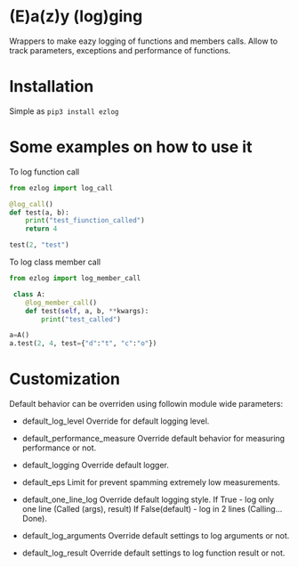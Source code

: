 # (E)a(z)y (log)ging

Wrappers to make eazy logging of functions and members calls.
Allow to track parameters, exceptions and performance of functions.

# Installation

Simple as `pip3 install ezlog`

# Some examples on how to use it

To log function call
```python
from ezlog import log_call

@log_call()
def test(a, b):
    print("test_fiunction_called")
    return 4

test(2, "test")
```

To log class member call
```python
from ezlog import log_member_call

 class A:
	@log_member_call()
    def test(self, a, b, **kwargs):
		print("test_called")

a=A()
a.test(2, 4, test={"d":"t", "c":"o"})
```

# Customization

Default behavior can be overriden using followin module wide parameters:

- default_log_level 
  Override for default logging level.

- default_performance_measure 
  Override default behavior for measuring performance or not.

- default_logging 
  Override default logger.

- default_eps
  Limit for prevent spamming extremely low measurements.

- default_one_line_log
  Override default logging style.
  If True - log only one line (Called (args), result)
  If False(default) - log in 2 lines (Calling... Done).

- default_log_arguments
  Override default settings to log arguments or not.

- default_log_result
  Override default settings to log function result or not.